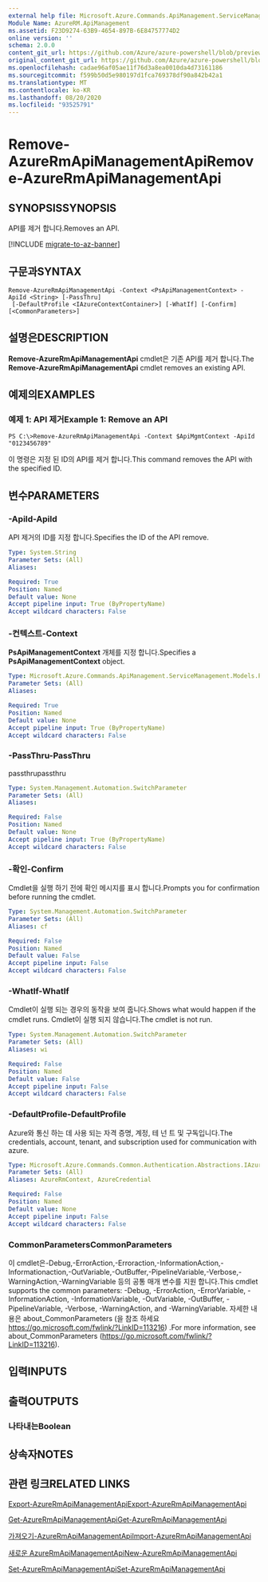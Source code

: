 ```yaml
---
external help file: Microsoft.Azure.Commands.ApiManagement.ServiceManagement.dll-Help.xml
Module Name: AzureRM.ApiManagement
ms.assetid: F23D9274-63B9-4654-897B-6E84757774D2
online version: ''
schema: 2.0.0
content_git_url: https://github.com/Azure/azure-powershell/blob/preview/src/ResourceManager/ApiManagement/Commands.ApiManagement/help/Remove-AzureRmApiManagementApi.md
original_content_git_url: https://github.com/Azure/azure-powershell/blob/preview/src/ResourceManager/ApiManagement/Commands.ApiManagement/help/Remove-AzureRmApiManagementApi.md
ms.openlocfilehash: cadae96af05ae11f76d3a8ea0010da4d73161186
ms.sourcegitcommit: f599b50d5e980197d1fca769378df90a842b42a1
ms.translationtype: MT
ms.contentlocale: ko-KR
ms.lasthandoff: 08/20/2020
ms.locfileid: "93525791"
---
```

# <span data-ttu-id="41c16-101">Remove-AzureRmApiManagementApi</span><span class="sxs-lookup"><span data-stu-id="41c16-101">Remove-AzureRmApiManagementApi</span></span>

## <span data-ttu-id="41c16-102">SYNOPSIS</span><span class="sxs-lookup"><span data-stu-id="41c16-102">SYNOPSIS</span></span>
<span data-ttu-id="41c16-103">API를 제거 합니다.</span><span class="sxs-lookup"><span data-stu-id="41c16-103">Removes an API.</span></span>

[!INCLUDE [migrate-to-az-banner](../../includes/migrate-to-az-banner.md)]

## <span data-ttu-id="41c16-104">구문과</span><span class="sxs-lookup"><span data-stu-id="41c16-104">SYNTAX</span></span>

```
Remove-AzureRmApiManagementApi -Context <PsApiManagementContext> -ApiId <String> [-PassThru]
 [-DefaultProfile <IAzureContextContainer>] [-WhatIf] [-Confirm] [<CommonParameters>]
```

## <span data-ttu-id="41c16-105">설명은</span><span class="sxs-lookup"><span data-stu-id="41c16-105">DESCRIPTION</span></span>
<span data-ttu-id="41c16-106">**Remove-AzureRmApiManagementApi** cmdlet은 기존 API를 제거 합니다.</span><span class="sxs-lookup"><span data-stu-id="41c16-106">The **Remove-AzureRmApiManagementApi** cmdlet removes an existing API.</span></span>

## <span data-ttu-id="41c16-107">예제의</span><span class="sxs-lookup"><span data-stu-id="41c16-107">EXAMPLES</span></span>

### <span data-ttu-id="41c16-108">예제 1: API 제거</span><span class="sxs-lookup"><span data-stu-id="41c16-108">Example 1: Remove an API</span></span>
```
PS C:\>Remove-AzureRmApiManagementApi -Context $ApiMgmtContext -ApiId "0123456789"
```

<span data-ttu-id="41c16-109">이 명령은 지정 된 ID의 API를 제거 합니다.</span><span class="sxs-lookup"><span data-stu-id="41c16-109">This command removes the API with the specified ID.</span></span>

## <span data-ttu-id="41c16-110">변수</span><span class="sxs-lookup"><span data-stu-id="41c16-110">PARAMETERS</span></span>

### <span data-ttu-id="41c16-111">-ApiId</span><span class="sxs-lookup"><span data-stu-id="41c16-111">-ApiId</span></span>
<span data-ttu-id="41c16-112">API 제거의 ID를 지정 합니다.</span><span class="sxs-lookup"><span data-stu-id="41c16-112">Specifies the ID of the API remove.</span></span>

```yaml
Type: System.String
Parameter Sets: (All)
Aliases: 

Required: True
Position: Named
Default value: None
Accept pipeline input: True (ByPropertyName)
Accept wildcard characters: False
```

### <span data-ttu-id="41c16-113">-컨텍스트</span><span class="sxs-lookup"><span data-stu-id="41c16-113">-Context</span></span>
<span data-ttu-id="41c16-114">**PsApiManagementContext** 개체를 지정 합니다.</span><span class="sxs-lookup"><span data-stu-id="41c16-114">Specifies a **PsApiManagementContext** object.</span></span>

```yaml
Type: Microsoft.Azure.Commands.ApiManagement.ServiceManagement.Models.PsApiManagementContext
Parameter Sets: (All)
Aliases: 

Required: True
Position: Named
Default value: None
Accept pipeline input: True (ByPropertyName)
Accept wildcard characters: False
```

### <span data-ttu-id="41c16-115">-PassThru</span><span class="sxs-lookup"><span data-stu-id="41c16-115">-PassThru</span></span>
<span data-ttu-id="41c16-116">passthru</span><span class="sxs-lookup"><span data-stu-id="41c16-116">passthru</span></span>

```yaml
Type: System.Management.Automation.SwitchParameter
Parameter Sets: (All)
Aliases: 

Required: False
Position: Named
Default value: None
Accept pipeline input: True (ByPropertyName)
Accept wildcard characters: False
```

### <span data-ttu-id="41c16-117">-확인</span><span class="sxs-lookup"><span data-stu-id="41c16-117">-Confirm</span></span>
<span data-ttu-id="41c16-118">Cmdlet을 실행 하기 전에 확인 메시지를 표시 합니다.</span><span class="sxs-lookup"><span data-stu-id="41c16-118">Prompts you for confirmation before running the cmdlet.</span></span>

```yaml
Type: System.Management.Automation.SwitchParameter
Parameter Sets: (All)
Aliases: cf

Required: False
Position: Named
Default value: False
Accept pipeline input: False
Accept wildcard characters: False
```

### <span data-ttu-id="41c16-119">-WhatIf</span><span class="sxs-lookup"><span data-stu-id="41c16-119">-WhatIf</span></span>
<span data-ttu-id="41c16-120">Cmdlet이 실행 되는 경우의 동작을 보여 줍니다.</span><span class="sxs-lookup"><span data-stu-id="41c16-120">Shows what would happen if the cmdlet runs.</span></span>
<span data-ttu-id="41c16-121">Cmdlet이 실행 되지 않습니다.</span><span class="sxs-lookup"><span data-stu-id="41c16-121">The cmdlet is not run.</span></span>

```yaml
Type: System.Management.Automation.SwitchParameter
Parameter Sets: (All)
Aliases: wi

Required: False
Position: Named
Default value: False
Accept pipeline input: False
Accept wildcard characters: False
```

### <span data-ttu-id="41c16-122">-DefaultProfile</span><span class="sxs-lookup"><span data-stu-id="41c16-122">-DefaultProfile</span></span>
<span data-ttu-id="41c16-123">Azure와 통신 하는 데 사용 되는 자격 증명, 계정, 테 넌 트 및 구독입니다.</span><span class="sxs-lookup"><span data-stu-id="41c16-123">The credentials, account, tenant, and subscription used for communication with azure.</span></span>

```yaml
Type: Microsoft.Azure.Commands.Common.Authentication.Abstractions.IAzureContextContainer
Parameter Sets: (All)
Aliases: AzureRmContext, AzureCredential

Required: False
Position: Named
Default value: None
Accept pipeline input: False
Accept wildcard characters: False
```

### <span data-ttu-id="41c16-124">CommonParameters</span><span class="sxs-lookup"><span data-stu-id="41c16-124">CommonParameters</span></span>
<span data-ttu-id="41c16-125">이 cmdlet은-Debug,-ErrorAction,-Erroraction,-InformationAction,-Informationaction,-OutVariable,-OutBuffer,-PipelineVariable,-Verbose,-WarningAction,-WarningVariable 등의 공통 매개 변수를 지원 합니다.</span><span class="sxs-lookup"><span data-stu-id="41c16-125">This cmdlet supports the common parameters: -Debug, -ErrorAction, -ErrorVariable, -InformationAction, -InformationVariable, -OutVariable, -OutBuffer, -PipelineVariable, -Verbose, -WarningAction, and -WarningVariable.</span></span> <span data-ttu-id="41c16-126">자세한 내용은 about_CommonParameters (을 참조 하세요 https://go.microsoft.com/fwlink/?LinkID=113216) .</span><span class="sxs-lookup"><span data-stu-id="41c16-126">For more information, see about_CommonParameters (https://go.microsoft.com/fwlink/?LinkID=113216).</span></span>

## <span data-ttu-id="41c16-127">입력</span><span class="sxs-lookup"><span data-stu-id="41c16-127">INPUTS</span></span>

## <span data-ttu-id="41c16-128">출력</span><span class="sxs-lookup"><span data-stu-id="41c16-128">OUTPUTS</span></span>

### <span data-ttu-id="41c16-129">나타내는</span><span class="sxs-lookup"><span data-stu-id="41c16-129">Boolean</span></span>

## <span data-ttu-id="41c16-130">상속자</span><span class="sxs-lookup"><span data-stu-id="41c16-130">NOTES</span></span>

## <span data-ttu-id="41c16-131">관련 링크</span><span class="sxs-lookup"><span data-stu-id="41c16-131">RELATED LINKS</span></span>

[<span data-ttu-id="41c16-132">Export-AzureRmApiManagementApi</span><span class="sxs-lookup"><span data-stu-id="41c16-132">Export-AzureRmApiManagementApi</span></span>](./Export-AzureRmApiManagementApi.md)

[<span data-ttu-id="41c16-133">Get-AzureRmApiManagementApi</span><span class="sxs-lookup"><span data-stu-id="41c16-133">Get-AzureRmApiManagementApi</span></span>](./Get-AzureRmApiManagementApi.md)

[<span data-ttu-id="41c16-134">가져오기-AzureRmApiManagementApi</span><span class="sxs-lookup"><span data-stu-id="41c16-134">Import-AzureRmApiManagementApi</span></span>](./Import-AzureRmApiManagementApi.md)

[<span data-ttu-id="41c16-135">새로운 AzureRmApiManagementApi</span><span class="sxs-lookup"><span data-stu-id="41c16-135">New-AzureRmApiManagementApi</span></span>](./New-AzureRmApiManagementApi.md)

[<span data-ttu-id="41c16-136">Set-AzureRmApiManagementApi</span><span class="sxs-lookup"><span data-stu-id="41c16-136">Set-AzureRmApiManagementApi</span></span>](./Set-AzureRmApiManagementApi.md)


